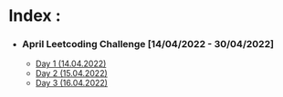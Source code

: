 # Index :
- ### **April Leetcoding Challenge [14/04/2022 - 30/04/2022]**
  - [Day 1 (14.04.2022)](https://github.com/pilipi-puu-puu/Algorithm-leetcode/blob/main/April%20Leetcoding%20Challenge/BST_Streak1.md)
  - [Day 2 (15.04.2022)](https://github.com/pilipi-puu-puu/Algorithm-leetcode/blob/main/April%20Leetcoding%20Challenge/Trim_BST_Streak2.md)
  - [Day 3 (16.04.2022)](https://github.com/pilipi-puu-puu/Algorithm-leetcode/blob/main/April%20Leetcoding%20Challenge/Convert_BST_Greater_tree.md)
  
